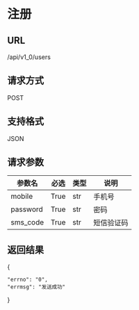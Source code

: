 # 注册
## URL
/api/v1_0/users
## 请求方式
POST
## 支持格式
JSON
## 请求参数
| 参数名 | 必选 | 类型 | 说明 |
| -- | -- | -- | -- |
| mobile | True | str | 手机号 |
| password | True | str | 密码 |
| sms_code | True | str | 短信验证码 |
## 返回结果
{

    "errno": "0",
    "errmsg": "发送成功"
}
